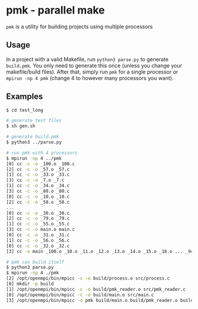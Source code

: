# pmk - parallel make
`pmk` is a utility for building projects using multiple processors  
 
## Usage
In a project with a valid Makefile, run `python3 parse.py` to generate `build.pmk`. You only need to generate this once (unless you change your makefile/build files). After that, simply run `pmk` for a single processor or `mpirun -np 4 pmk` (change 4 to however many processors you want).  

## Examples
```sh
$ cd test_long

# generate test files
$ sh gen.sh 

# generate build.pmk
$ python3 ../parse.py

# run pmk with 4 processors
$ mpirun -np 4 ../pmk
[0] cc -c -o _100.o _100.c
[2] cc -c -o _57.o _57.c
[1] cc -c -o _33.o _33.c
[3] cc -c -o _7.o _7.c
[1] cc -c -o _34.o _34.c
[3] cc -c -o _80.o _80.c
[0] cc -c -o _10.o _10.c
[2] cc -c -o _58.o _58.c
...
[0] cc -c -o _30.o _30.c
[2] cc -c -o _79.o _79.c
[1] cc -c -o _55.o _55.c
[3] cc -c -o main.o main.c
[0] cc -c -o _31.o _31.c
[1] cc -c -o _56.o _56.c
[0] cc -c -o _32.o _32.c
[3] cc -o main _100.o _10.o _11.o _12.o _13.o _14.o _15.o _16.o ... _94.o _95.o _96.o _97.o _98.o _99.o _9.o main
```
```sh
# pmk can build itself
$ python3 parse.py
$ mpirun -np 4 ./pmk
[2] /opt/openmpi/bin/mpicc -c -o build/process.o src/process.c
[0] mkdir -p build
[1] /opt/openmpi/bin/mpicc -c -o build/pmk_reader.o src/pmk_reader.c
[0] /opt/openmpi/bin/mpicc -c -o build/main.o src/main.c
[3] /opt/openmpi/bin/mpicc -o pmk build/main.o build/pmk_reader.o build/process.o
```
